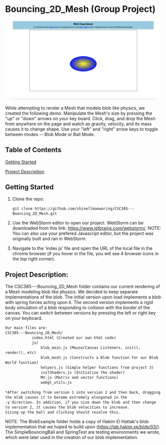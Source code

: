 # Bouncing_2D_Mesh (Group Project)

![](Bouncing_2D_Mesh.gif)

While attempting to render a Mesh that models blob like physics, we created the following demo. Manipulate the Mesh's size by pressing the "up" or "down" arrows on your key board. Click, drag, and drop the Mesh from anywhere on the page and watch as gravity, velocity, and its mass causes it to change shape. Use your "left" and "right" arrow keys to toggle between modes -- Blob Mode or Ball Mode.


## Table of Contents  
[Getting Started](#getting-started)

[Project Description](#project-description)


## Getting Started

1.  Clone the repo:

        git clone https://github.com/shinellmanwaring/CSC385---Bouncing_2D_Mesh.git

2.  Use the WebStorm editor to open our project. WebStorm can be downloaded from this link: https://www.jetbrains.com/webstorm/. NOTE: You can also use your prefered Javascript editor, but the project was originally built and ran in WebStorm.

3.  Navigate to the 'index.js' file and open the URL of the local file in the chrome browser (if you hover in the file, you will see 4 browser icons in the top right corner).


## Project Description:

The CSC385---Bouncing_2D_Mesh folder contains our current rendering of a Mesh modeling blob like physics. We decided to keep separate implementations of the blob. The initial version upon load implements a blob with spring forces acting upon it. The second version implements a rigid body simulation of a blob responding to collision with the border of the canvas. You can switch between versions by pressing the left or right key on your keyboard. 
	
	Our main files are:
	CSC385---Bouncing_2D_Mesh/
        		index.html (Created our own html code)
        		js/	
        			blob_main.js (Mouse/Canvas Listeners, init(), render(), etc)
        			blob_mesh.js (Constructs a Blob function for our Blob World function)
        			helpers.js (Simple helper functions from project 3)
        			initShaders.js (Initialize the shader)
        			MV.js (Matrix and vector functions)
        			webgl_utils.js 
	
	*After switching from version 1 into version 2 and then back, dragging the blob causes it to become extremely elongated in the 
	-y direction. In addition, if you size down the blob and then change to version 2, it causes the blob velocities to increase.
	Sizing up the ball and clicking should resolve this.
	

NOTE: The BlobExample folder holds a copy of Hakim El Hattab's blob implementation that we hoped to build upon (https://lab.hakim.se/blob/03/). The SimpleBouncingBall and SpringTest are testing environments we wrote, which were later used in the creation of our blob implementation.


